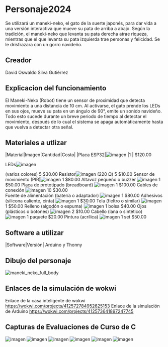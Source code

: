 # Personaje2024
Se utilizará un maneki-neko, el gato de la suerte japonés, para dar vida a una versión interactiva que mueve su pata de arriba a abajo. Según la tradición, el maneki-neko que levanta su pata derecha atrae riqueza, mientras que el que levanta su pata izquierda trae personas y felicidad. Se le drisfrazara con un gorro navideño.
## Creador
David Oswaldo Silva Gutiérrez
## Explicacion del funcionamiento
El Maneki-Neko (Robot) tiene un sensor de proximidad que detecta movimiento a una distancia de 10 cm. Al activarse, el gato prende los LEDs en sus ojos, mueve su pata en un ángulo de 90°, emite un sonido navideño. Todo esto sucede durante un breve periodo de tiempo al detectar el movimiento, después de lo cual el sistema se apaga automáticamente hasta que vuelva a detectar otra señal.

## Materiales a utlizar
|Material|Imagen|Cantidad|Costo|
|Placa ESP32|![imagen](https://github.com/user-attachments/assets/f3023902-e89a-4899-ba81-78a27f6382f4) |1	|    $120.00

LEDs![imagen](https://github.com/user-attachments/assets/0d5c305a-ec29-448c-a9cc-2d5ec361b73d)

(varios colores)	                          	5	    $30.00
Resistor![imagen](https://github.com/user-attachments/assets/1a41df39-a729-463d-aa19-ed8e068bf91a)
 (220 Ω)	                              	5	    $10.00
Sensor de movimiento (PIR)![imagen](https://github.com/user-attachments/assets/74d36c80-b622-41c8-b640-5de2e85118de)
	                    	1    	$80.00
Altavoz pequeño o buzzer	![imagen](https://github.com/user-attachments/assets/fe46020a-887f-4cc7-a17a-5f8998e4db24)
                      	1	   	$50.00
Placa de prototipado (breadboard)	![imagen](https://github.com/user-attachments/assets/fd87d3bf-667c-4f20-a91d-cf7a06ee823a)
              	1	   	$100.00
Cables de conexión		![imagen](https://github.com/user-attachments/assets/53786a3f-939f-48e5-a53d-399a60b5e2c9)
                           10	   	$30.00	
Fuente de alimentación (batería o adaptador)	![imagen](https://github.com/user-attachments/assets/162d7cf0-d2bc-4920-9573-4894bc227897)
  	1	   	$80.00
Adhesivos (silicona caliente, cinta)	  ![imagen](https://github.com/user-attachments/assets/67a4eeb8-3602-4779-9134-8034f4fddc3f)
          1	   	$30.00
Tela (fieltro o similar)	  ![imagen](https://github.com/user-attachments/assets/4d82d2aa-178b-4120-8637-66f101abcb16)
                      1	   	$50.00
Relleno (algodón o espuma)	   ![imagen](https://github.com/user-attachments/assets/73cf6c61-7d9a-4fb7-81f8-33b00799227e)
                   1    bolsa	$40.00
Ojos (plásticos o botones)	      ![imagen](https://github.com/user-attachments/assets/e111e64e-952f-4770-8218-8fcae9e19b23)
                2	   	$10.00
Cabello (lana o sintético)  ![imagen](https://github.com/user-attachments/assets/4820b02f-6f6b-493b-a95d-c88cf268d89e)
                    	1    	paquete	$20.00
Pintura (acrílica)	     ![imagen](https://github.com/user-attachments/assets/356cfff3-59ea-40c7-9a58-fd0c19aa712c)
                         1    	set	$50.00


## Software a utilizar
|Software|Versión|
Arduino y Thonny

## Dibujo del personaje
![maneki_neko_full_body](https://github.com/user-attachments/assets/061c0333-46cc-4b83-9d38-4e7119c26757)


## Enlaces de la simulación de wokwi
Enlace de la casa inteligente de wokwi https://wokwi.com/projects/412572784952625153
Enlace de la simulación de Arduino https://wokwi.com/projects/412573641897247745


## Capturas de Evaluaciones de Curso de C
![imagen](https://github.com/user-attachments/assets/080a2fa7-ac52-4c4b-93f7-4c547c0b45c0)
![imagen](https://github.com/user-attachments/assets/10fa6a46-773f-4361-92dd-af7ebb0507a0)
![imagen](https://github.com/user-attachments/assets/2000054b-3390-4378-8e8a-0870cd780c29)
![imagen](https://github.com/user-attachments/assets/90940a29-6d0a-4f68-9e32-61c8f63af9e8)
![imagen](https://github.com/user-attachments/assets/7009f5f6-4326-4d37-9d62-3c528ee7b02e)
![imagen](https://github.com/user-attachments/assets/46cff244-2515-447a-8885-5f4cb4127620)



